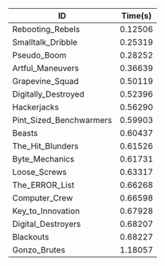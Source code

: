 |ID|Time(s)|
|-|-|
|Rebooting_Rebels|0.12506|
|Smalltalk_Dribble|0.25319|
|Pseudo_Boom|0.28252|
|Artful_Maneuvers|0.36639|
|Grapevine_Squad|0.50119|
|Digitally_Destroyed|0.52396|
|Hackerjacks|0.56290|
|Pint_Sized_Benchwarmers|0.59903|
|Beasts|0.60437|
|The_Hit_Blunders|0.61526|
|Byte_Mechanics|0.61731|
|Loose_Screws|0.63317|
|The_ERROR_List|0.66268|
|Computer_Crew|0.66598|
|Key_to_Innovation|0.67928|
|Digital_Destroyers|0.68207|
|Blackouts|0.68227|
|Gonzo_Brutes|1.18057|
